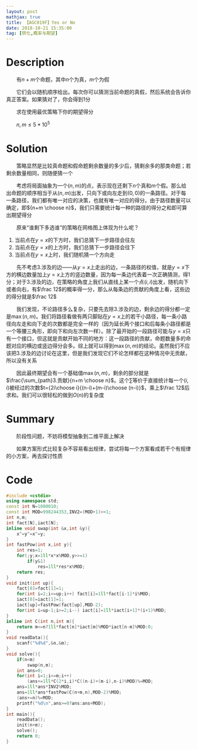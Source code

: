 ```yaml
---
layout: post
mathjax: true
title: 【AGC019F】Yes or No
date: 2018-10-21 15:35:00
tag: [转化,概率与期望]
---
```

# Description

　　有$n+m$个命题，其中$n$个为真，$m$个为假

　　它们会以随机顺序给出。每次你可以猜测当前命题的真假，然后系统会告诉你真正答案。如果猜对了，你会得到1分

　　求在使用最优策略下你的期望得分

　　$n,m \le 5*10^5$


<!-- more -->
# Solution

　　策略显然是比较真命题和假命题剩余数量的多少后，猜剩余多的那类命题；若剩余数量相同，则随便猜一个

　　考虑将局面抽象为一个$(n,m)$的点，表示现在还剩下$n$个真和$m$个假。那么给出命题的顺序相当于从$(n,m)$出发，只向下或向左走到$(0,0)$的一条路径。对于每一条路径，我们都有唯一对应的决策，也就有唯一对应的得分。由于路径数量可以确定，即${n+m \choose n}$，我们只需要统计每一种的路径的得分之和即可算出期望得分

　　原来“谁剩下多选谁”的策略在网格图上体现为什么呢？

1. 当前点在$y=x$的下方时，我们总猜下一步路径会往左
2. 当前点在$y=x$的上方时，我们总猜下一步路径会往下
3. 当前点在$y=x$上时，我们随机猜一个方向走

　　先不考虑3.涉及的边——从$y=x$上走出的边，一条路径的权值，就是$y=x$下方的横边数量加上$y=x$上方的竖边数量，因为每一条边代表着一次正确猜测，得1分；对于3.涉及的边，在策略的角度上我们从直线上某一个点$(i,i)$出发，随机向下或者向右，有$\frac 12$的概率得一分，那么从每条边的贡献的角度上看，这些边的得分就是$\frac 12$

　　我们发现，不论路径多么复杂，只要先去除3.涉及的边，剩余边的得分都一定是$\max(n,m)$。我们将路径看做有两只脚贴在$y=x$上的若干小路径，每一条小路径向左走和向下走的次数都是完全一样的（因为延长两个接口和后每条小路径都是一个等腰三角形，即向下和向左次数一样）。除了最开始的一段路径可能与$y=x$只有一个接口，但这就是贡献开始不同的地方：这一段路径的贡献，命题数量多的命题对应的横边或竖边得分会多。综上就可以得到$\max(n,m)$的结论。虽然我们不应该把3.涉及的边讨论在这里，但是我们发现它们不论怎样都在这种情况中无贡献，所以没有关系



　　因此最终期望会有一个基础值$\max(n,m)$，剩余的部分就是$\frac{\sum_{path}3.贡献}{n+m \choose n}$。这个$\sum$等价于直接统计每一个$(i,i)$被经过的次数$t={2i\choose i}{(n-i)+(m-i)\choose (n-i)}$，乘上$\frac 12$后求和。我们可以很轻松的做到$O(n)$的复杂度

# Summary

　　阶段性问题，不妨将模型抽象到二维平面上解决

　　如果方案形式比较复杂不容易看出规律，尝试将每一个方案看成若干个有规律的小方案，再去探讨性质



# Code

```c++
#include <cstdio>
using namespace std;
const int N=1000010;
const int MOD=998244353,INV2=(MOD+1)>>1;
int n,m;
int fact[N],iact[N];
inline void swap(int &x,int &y){
    x^=y^=x^=y;
}
int fastPow(int x,int y){
    int res=1;
    for(;y;x=1ll*x*x%MOD,y>>=1)
        if(y&1)
            res=1ll*res*x%MOD;
    return res;
}
void init(int up){
    fact[0]=fact[1]=1;
    for(int i=2;i<=up;i++) fact[i]=1ll*fact[i-1]*i%MOD;
    iact[0]=iact[1]=1;
    iact[up]=fastPow(fact[up],MOD-2);
    for(int i=up-1;i>=2;i--) iact[i]=1ll*iact[i+1]*(i+1)%MOD;
}
inline int C(int n,int m){
    return m<=n?1ll*fact[n]*iact[m]%MOD*iact[n-m]%MOD:0;
}
void readData(){
    scanf("%d%d",&n,&m);
}
void solve(){
    if(n<m)
        swap(n,m);
    int ans=0;
    for(int i=1;i<=m;i++)
        (ans+=1ll*C(2*i,i)*C((n-i)+(m-i),n-i)%MOD)%=MOD;
    ans=1ll*ans*INV2%MOD;
    ans=1ll*ans*fastPow(C(n+m,n),MOD-2)%MOD;
    (ans+=n)%=MOD;
    printf("%d\n",ans>=0?ans:ans+MOD);
}
int main(){
    readData();
    init(n+m);
    solve();
    return 0;
}
```

 